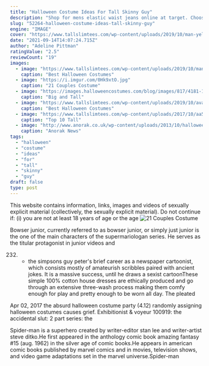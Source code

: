 ```yaml
---
title: "Halloween Costume Ideas For Tall Skinny Guy"
description: "Shop for mens elastic waist jeans online at target. Choose from contactless same day delivery, drive up and more."
slug: "52264-halloween-costume-ideas-tall-skinny-guy"
engine: "IMAGE"
cover: "https://www.tallslimtees.com/wp-content/uploads/2019/10/man-yellow-hat-tall-costume.jpg"
date: "2021-09-14T14:07:24.715Z"
author: "Adeline Pittman"
ratingValue: "2.5"
reviewCount: "19"
images:
  - image: "https://www.tallslimtees.com/wp-content/uploads/2019/10/man-yellow-hat-tall-costume.jpg"
    caption: "Best Halloween Costumes"
  - image: "https://i.imgur.com/0Hk9xtO.jpg"
    caption: "21 Couples Costume"
  - image: "https://images.halloweencostumes.com/blog/images/817/4181-1/big-and-tall-superhero-costumes.jpg"
    caption: "Big and Tall"
  - image: "https://www.tallslimtees.com/wp-content/uploads/2019/10/avatar-tall-halloween-costume.jpg"
    caption: "Best Halloween Costumes"
  - image: "https://www.tallslimtees.com/wp-content/uploads/2017/10/aa5.jpg"
    caption: "Top 10 Tall"
  - image: "http://www.anorak.co.uk/wp-content/uploads/2013/10/halloween-mr-and-mrs-2.jpg"
    caption: "Anorak News"
tags:
  - "halloween"
  - "costume"
  - "ideas"
  - "for"
  - "tall"
  - "skinny"
  - "guy"
draft: false
type: post
---
```


This website contains information, links, images and videos of sexually explicit material (collectively, the sexually explicit material). Do not continue if: (i) you are not at least 18 years of age or the age
![21 Couples Costume](https://i.imgur.com/0Hk9xtO.jpg "21 Couples Costume")

Bowser junior, currently referred to as bowser junior, or simply just junior is the one of the main characters of the supermariologan series. He serves as the titular protagonist in junior videos and
<!--inArticleAds-->

<!--galleryOne-->

232. - the simpsons guy peter's brief career as a newspaper cartoonist, which consists mostly of amateurish scribbles paired with ancient jokes. It is a massive success, until he draws a sexist cartoonThese simple 100% cotton house dresses are ethically produced and go through an extensive three-wash process making them comfy enough for play and pretty enough to be worn all day. The pleated
<!--inArticleAds-->

<!--galleryTwo-->

Apr 02, 2017 the absurd halloween costume party (4.12) randomly assigning halloween costumes causes grief. Exhibitionist & voyeur 100919: the accidental slut: 2 part series: the
<!--galleryThree-->

Spider-man is a superhero created by writer-editor stan lee and writer-artist steve ditko.He first appeared in the anthology comic book amazing fantasy #15 (aug. 1962) in the silver age of comic books.He appears in american comic books published by marvel comics and in movies, television shows, and video game adaptations set in the marvel universe.Spider-man